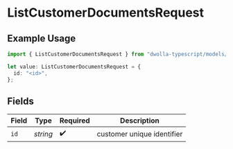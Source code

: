 # ListCustomerDocumentsRequest

## Example Usage

```typescript
import { ListCustomerDocumentsRequest } from "dwolla-typescript/models/operations";

let value: ListCustomerDocumentsRequest = {
  id: "<id>",
};
```

## Fields

| Field                      | Type                       | Required                   | Description                |
| -------------------------- | -------------------------- | -------------------------- | -------------------------- |
| `id`                       | *string*                   | :heavy_check_mark:         | customer unique identifier |